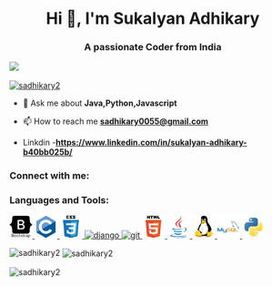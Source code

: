 
<h1 align="center">Hi 👋, I'm Sukalyan Adhikary</h1>
<h3 align="center">A passionate Coder from India</h3>

<p align="left"> <img src=https://cdn.dribbble.com/users/1162077/screenshots/3848914/programmer.gif>

<p align="left"> <a href="https://github.com/ryo-ma/github-profile-trophy"><img src="https://github-profile-trophy.vercel.app/?username=sadhikary2" alt="sadhikary2" /></a> </p>

- 💬 Ask me about **Java,Python,Javascript**

- 📫 How to reach me **sadhikary0055@gmail.com**
- Linkdin -**https://www.linkedin.com/in/sukalyan-adhikary-b40bb025b/**

<h3 align="left">Connect with me:</h3>
<p align="left">
</p>

<h3 align="left">Languages and Tools:</h3>
<p align="left"> <a href="https://getbootstrap.com" target="_blank" rel="noreferrer"> <img src="https://raw.githubusercontent.com/devicons/devicon/master/icons/bootstrap/bootstrap-plain-wordmark.svg" alt="bootstrap" width="40" height="40"/> </a> <a href="https://www.cprogramming.com/" target="_blank" rel="noreferrer"> <img src="https://raw.githubusercontent.com/devicons/devicon/master/icons/c/c-original.svg" alt="c" width="40" height="40"/> </a> <a href="https://www.w3schools.com/css/" target="_blank" rel="noreferrer"> <img src="https://raw.githubusercontent.com/devicons/devicon/master/icons/css3/css3-original-wordmark.svg" alt="css3" width="40" height="40"/> </a> <a href="https://www.djangoproject.com/" target="_blank" rel="noreferrer"> <img src="https://cdn.worldvectorlogo.com/logos/django.svg" alt="django" width="40" height="40"/> </a> <a href="https://git-scm.com/" target="_blank" rel="noreferrer"> <img src="https://www.vectorlogo.zone/logos/git-scm/git-scm-icon.svg" alt="git" width="40" height="40"/> </a> <a href="https://www.w3.org/html/" target="_blank" rel="noreferrer"> <img src="https://raw.githubusercontent.com/devicons/devicon/master/icons/html5/html5-original-wordmark.svg" alt="html5" width="40" height="40"/> </a> <a href="https://www.java.com" target="_blank" rel="noreferrer"> <img src="https://raw.githubusercontent.com/devicons/devicon/master/icons/java/java-original.svg" alt="java" width="40" height="40"/> </a> <a href="https://www.linux.org/" target="_blank" rel="noreferrer"> <img src="https://raw.githubusercontent.com/devicons/devicon/master/icons/linux/linux-original.svg" alt="linux" width="40" height="40"/> </a> <a href="https://www.mysql.com/" target="_blank" rel="noreferrer"> <img src="https://raw.githubusercontent.com/devicons/devicon/master/icons/mysql/mysql-original-wordmark.svg" alt="mysql" width="40" height="40"/> </a> <a href="https://www.python.org" target="_blank" rel="noreferrer"> <img src="https://raw.githubusercontent.com/devicons/devicon/master/icons/python/python-original.svg" alt="python" width="40" height="40"/> </a> </p>

<p><img align="left" src="https://github-readme-stats.vercel.app/api/top-langs?username=sadhikary2&show_icons=true&locale=en&layout=compact" alt="sadhikary2" /></p>

<p>&nbsp;<img align="center" src="https://github-readme-stats.vercel.app/api?username=sadhikary2&show_icons=true&locale=en" alt="sadhikary2" /></p>

<p><img align="center" src="https://github-readme-streak-stats.herokuapp.com/?user=sadhikary2&" alt="sadhikary2" /></p>

